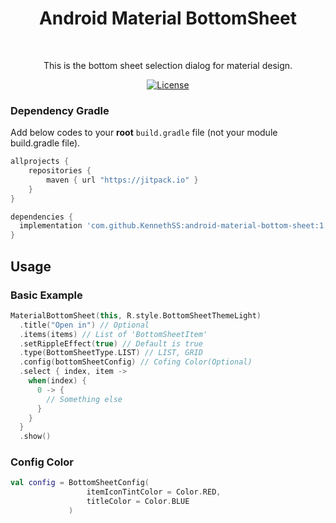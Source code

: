 <h1 align="center">Android Material BottomSheet</h1></br>

<p align="center">
This is the bottom sheet selection dialog for material design.

</p>

<p align="center">
  <a href="https://opensource.org/licenses/Apache-2.0"><img alt="License" src="https://img.shields.io/badge/License-Apache%202.0-blue.svg"/></a>
</p>

### Dependency Gradle 
Add below codes to your **root** `build.gradle` file (not your module build.gradle file).
```gradle
allprojects {
    repositories {
        maven { url "https://jitpack.io" }
    }
}
```

```gradle
dependencies {
  implementation 'com.github.KennethSS:android-material-bottom-sheet:1.1.1'
}
```


## Usage
### Basic Example
```kotlin
MaterialBottomSheet(this, R.style.BottomSheetThemeLight)
  .title("Open in") // Optional
  .items(items) // List of 'BottomSheetItem'
  .setRippleEffect(true) // Default is true
  .type(BottomSheetType.LIST) // LIST, GRID
  .config(bottomSheetConfig) // Cofing Color(Optional)
  .select { index, item ->
    when(index) {
      0 -> {
        // Something else
      }
    }
  }
  .show()
```


### Config Color
```kotlin
val config = BottomSheetConfig(
                 itemIconTintColor = Color.RED,
                 titleColor = Color.BLUE
             ) 
```
